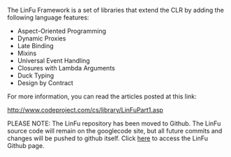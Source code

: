 The LinFu Framework is a set of libraries that extend the CLR by adding the following language features:
  * Aspect-Oriented Programming
  * Dynamic Proxies
  * Late Binding
  * Mixins
  * Universal Event Handling
  * Closures with Lambda Arguments
  * Duck Typing
  * Design by Contract

For more information, you can read the articles posted at this link:

http://www.codeproject.com/cs/library/LinFuPart1.asp

PLEASE NOTE: The LinFu repository has been moved to Github. The LinFu source code will remain on the googlecode site, but all future commits and changes will be pushed to github itself. Click [here](http://github.com/philiplaureano/LinFu) to access the LinFu Github page.